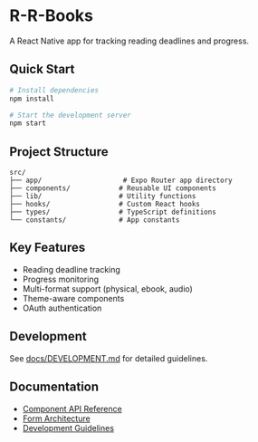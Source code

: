 # R-R-Books

A React Native app for tracking reading deadlines and progress.

## Quick Start

```bash
# Install dependencies
npm install

# Start the development server
npm start
```

## Project Structure

```
src/
├── app/                    # Expo Router app directory
├── components/            # Reusable UI components
├── lib/                   # Utility functions
├── hooks/                 # Custom React hooks
├── types/                 # TypeScript definitions
└── constants/             # App constants
```

## Key Features

- Reading deadline tracking
- Progress monitoring
- Multi-format support (physical, ebook, audio)
- Theme-aware components
- OAuth authentication

## Development

See [docs/DEVELOPMENT.md](docs/DEVELOPMENT.md) for detailed guidelines.

## Documentation

- [Component API Reference](docs/COMPONENTS.md)
- [Form Architecture](docs/FORMS.md)
- [Development Guidelines](docs/DEVELOPMENT.md)
